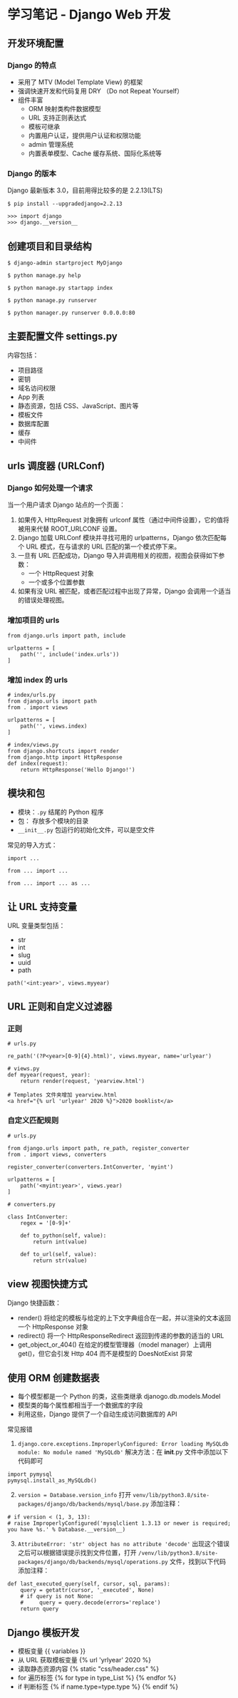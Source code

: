 # 学习笔记 - Django Web 开发

## 开发环境配置
### Django 的特点
* 采用了 MTV (Model Template View) 的框架
* 强调快速开发和代码复用 DRY （Do not Repeat Yourself）
* 组件丰富
	* ORM 映射类构件数据模型
	* URL 支持正则表达式
	* 模板可继承
	* 内置用户认证，提供用户认证和权限功能
	* admin 管理系统
	* 内置表单模型、Cache 缓存系统、国际化系统等

### Django 的版本
Django 最新版本 3.0，目前用得比较多的是 2.2.13(LTS)

```
$ pip install --upgradedjango=2.2.13

>>> import django
>>> django.__version__
```

## 创建项目和目录结构
```
$ django-admin startproject MyDjango

$ python manage.py help

$ python manage.py startapp index

$ python manage.py runserver

$ python manager.py runserver 0.0.0.0:80
```

## 主要配置文件 settings.py
内容包括：
* 项目路径
* 密钥
* 域名访问权限
* App 列表
* 静态资源，包括 CSS、JavaScript、图片等
* 模板文件
* 数据库配置
* 缓存
* 中间件

## urls 调度器 (URLConf)
### Django 如何处理一个请求
当一个用户请求 Django 站点的一个页面：
1. 如果传入 HttpRequest 对象拥有 urlconf 属性（通过中间件设置），它的值将被用来代替 ROOT_URLCONF 设置。
2. Django 加载 URLConf 模块并寻找可用的 urlpatterns，Django 依次匹配每个 URL 模式，在与请求的 URL 匹配的第一个模式停下来。
3. 一旦有 URL 匹配成功，Django 导入并调用相关的视图，视图会获得如下参数：
    * 一个 HttpRequest 对象
    * 一个或多个位置参数
4. 如果有没 URL 被匹配，或者匹配过程中出现了异常，Django 会调用一个适当的错误处理视图。

### 增加项目的 urls
```
from django.urls import path, include

urlpatterns = [
    path('', include('index.urls'))
]
```

### 增加 index 的 urls
```
# index/urls.py
from django.urls import path
from . import views

urlpatterns = [
    path('', views.index)
]

# index/views.py
from django.shortcuts import render
from django.http import HttpResponse
def index(request):
    return HttpResponse('Hello Django!')
```

## 模块和包
* 模块：`.py` 结尾的 Python 程序
* 包： 存放多个模块的目录
* `__init__.py` 包运行的初始化文件，可以是空文件

常见的导入方式：
```
import ...

from ... import ...

from ... import ... as ...
```

## 让 URL 支持变量
URL 变量类型包括：
* str
* int
* slug
* uuid
* path

```
path('<int:year>', views.myyear)
```

## URL 正则和自定义过滤器
### 正则
```
# urls.py

re_path('(?P<year>[0-9]{4}.html)', views.myyear, name='urlyear')

# views.py
def myyear(request, year):
    return render(request, 'yearview.html')

# Templates 文件夹增加 yearview.html
<a href="{% url 'urlyear' 2020 %}">2020 booklist</a>
```

### 自定义匹配规则
```
# urls.py

from django.urls import path, re_path, register_converter
from . import views, converters

register_converter(converters.IntConverter, 'myint')

urlpatterns = [
    path('<myint:year>', views.year)
]

# converters.py

class IntConverter:
    regex = '[0-9]+'

    def to_python(self, value):
        return int(value)
    
    def to_url(self, value):
        return str(value)
```

## view 视图快捷方式
Django 快捷函数：
* render() 将给定的模板与给定的上下文字典组合在一起，并以渲染的文本返回一个 HttpResponse 对象
* redirect() 将一个 HttpResponseRedirect 返回到传递的参数的适当的 URL
* get_object_or_404() 在给定的模型管理器（model manager）上调用 get()，但它会引发 Http 404 而不是模型的 DoesNotExist 异常 

## 使用 ORM 创建数据表
* 每个模型都是一个 Python 的类，这些类继承 djanogo.db.models.Model
* 模型类的每个属性都相当于一个数据库的字段
* 利用这些，Django 提供了一个自动生成访问数据库的 API

常见报错
1. `django.core.exceptions.ImproperlyConfigured: Error loading MySQLdb module: No module named 'MySQLdb'`
解决方法：在 __init__.py 文件中添加以下代码即可
```
import pymysql
pymysql.install_as_MySQLdb()
```

2. `version = Database.version_info`
打开 `venv/lib/python3.8/site-packages/django/db/backends/mysql/base.py` 添加注释：
```
# if version < (1, 3, 13):
# raise ImproperlyConfigured('mysqlclient 1.3.13 or newer is required; you have %s.' % Database.__version__)
```

3. `AttributeError: 'str' object has no attribute 'decode'`
出现这个错误之后可以根据错误提示找到文件位置，打开 `/venv/lib/python3.8/site-packages/django/db/backends/mysql/operations.py` 文件，找到以下代码添加注释：
```
def last_executed_query(self, cursor, sql, params):
    query = getattr(cursor, '_executed', None)
    # if query is not None:
    #     query = query.decode(errors='replace')
    return query
```

## Django 模板开发
* 模板变量 {{ variables }}
* 从 URL 获取模板变量 {% url 'yrlyear' 2020 %}
* 读取静态资源内容 {% static "css/header.css" %}
* for 遍历标签 {% for type in type_List %} {% endfor %}
* if 判断标签 {% if name.type=type.type %} {% endif %}
